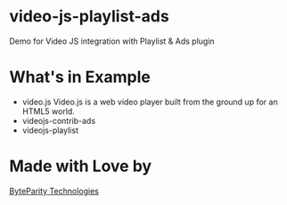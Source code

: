 # video-js-playlist-ads
Demo for Video JS integration with Playlist &amp; Ads plugin 

# What's in Example
- video.js Video.js is a web video player built from the ground up for an HTML5 world.
- videojs-contrib-ads
- videojs-playlist

# Made with Love by
[ByteParity Technologies](https://byteparity.com/)